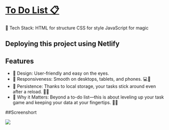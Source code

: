 # <a href="https://to-do-list-by-goutam.netlify.app/"> To Do List 📋 <a/>

🚧 Tech Stack:
HTML for structure
CSS for style
JavaScript for magic

## Deploying this project using Netlify

## Features

- 🎨 Design: User-friendly and easy on the eyes.
- 🔄 Responsiveness: Smooth on desktops, tablets, and phones. 💻📱
- 🔄 Persistence: Thanks to local storage, your tasks stick around even after a reload. 🔄📑
- 🌟 Why it Matters: Beyond a to-do list—this is about leveling up your task game and keeping your data at your fingertips. 💼✨

##Screenshort

<img src="https://github.com/thegoutampatel/To-Do-List/assets/142505698/605b1b60-017d-43fc-85ff-10503d4421ff">


